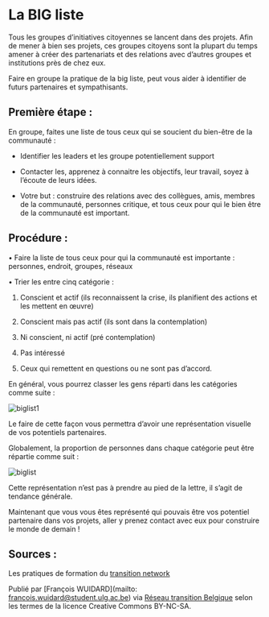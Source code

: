 # La BIG liste

Tous les groupes d’initiatives citoyennes se lancent dans des projets. Afin de mener à bien ses projets, ces groupes citoyens sont la plupart du temps amener à créer des partenariats et des relations avec d’autres groupes et institutions près de chez eux. 

Faire en groupe la pratique de la big liste, peut vous aider à identifier de futurs partenaires et sympathisants. 

## Première étape : 

En groupe, faites une liste de tous ceux qui se soucient du bien-être de la communauté : 

-	Identifier les leaders et les groupe potentiellement support 

-	Contacter les, apprenez à connaitre les objectifs, leur travail, soyez à l’écoute de leurs idées.

-	Votre but : construire des relations avec des collègues, amis, membres de la communauté, personnes critique, et tous ceux pour qui le bien être de la communauté est important. 

## Procédure : 

•	Faire la liste de tous ceux pour qui la communauté est importante : personnes, endroit, groupes, réseaux

•	Trier les entre cinq catégorie : 

1)	Conscient et actif (ils reconnaissent la crise, ils planifient des actions et les mettent en œuvre)

2)	Conscient mais pas actif (ils sont dans la contemplation) 

3)	Ni conscient, ni actif (pré contemplation) 

4)	Pas intéressé

5)	Ceux qui remettent en questions ou ne sont pas d’accord. 

En général, vous pourrez classer les gens réparti dans les catégories comme suite : 

![biglist1](https://lh3.googleusercontent.com/SGpWJ4ply7OdwMLu3V25SXkeZjwrIU9-WpowDzsUcw=w370-h207-p-no)

Le faire de cette façon vous permettra d’avoir une représentation visuelle de vos potentiels partenaires. 

Globalement, la proportion de personnes dans chaque catégorie peut être répartie comme suit : 

![biglist](https://lh3.googleusercontent.com/aOSyRaTZ-LtAPTGfsoE5_mfUNmfzejxSnDUQnKX2vw=w325-h207-p-no)

Cette représentation n’est pas à prendre au pied de la lettre, il s’agit de tendance générale. 

Maintenant que vous vous êtes représenté qui pouvais être vos potentiel partenaire dans vos projets, aller y prenez contact avec eux pour construire le monde de demain ! 

## Sources : 

Les pratiques de formation du [transition network](https://www.transitionnetwork.org/)

Publié par [François WUIDARD](mailto: francois.wuidard@student.ulg.ac.be) via [Réseau transition Belgique]( http://www.reseautransition.be/) selon les termes de la licence Creative Commons BY-NC-SA. 

